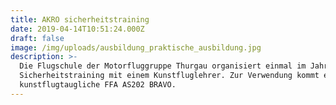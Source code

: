 ```yaml
---
title: AKRO sicherheitstraining
date: 2019-04-14T10:51:24.000Z
draft: false
image: /img/uploads/ausbildung_praktische_ausbildung.jpg
description: >-
  Die Flugschule der Motorfluggruppe Thurgau organisiert einmal im Jahr ein
  Sicherheitstraining mit einem Kunstfluglehrer. Zur Verwendung kommt eine voll
  kunstflugtaugliche FFA AS202 BRAVO.
---
```


